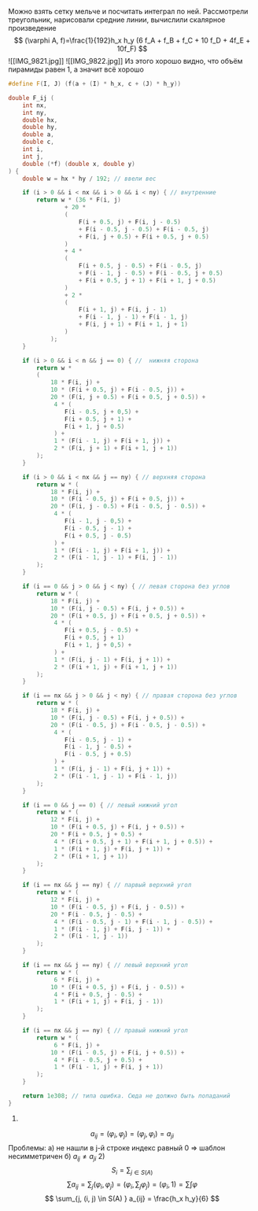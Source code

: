 Можно взять сетку мельче и посчитать интеграл по ней.
Рассмотрели треугольник, нарисовали средние линии, вычислили скалярное произведение
$$
(\varphi A, f)=\frac{1}{192}h_x h_y (6 f_A + f_B + f_C + 10 f_D + 4f_E + 10f_F)
$$
![[IMG_9821.jpg]]
![[IMG_9822.jpg]]
Из этого хорошо видно, что объём пирамиды равен 1, а значит всё хорошо
``` cpp
#define F(I, J) (f(a + (I) * h_x, c + (J) * h_y))

double F_ij (
	int nx,
	int ny,
	double hx,	
	double hy,
	double a,
	double c,
	int i,	
	int j,
	double (*f) (double x, double y)	
) {
	double w = hx * hy / 192; // ввели вес

	if (i > 0 && i < nx && i > 0 && i < ny) { // внутренние
		return w * (36 * F(i, j) 
				+ 20 * 
				(
					F(i + 0.5, j) + F(i, j - 0.5)
					+ F(i - 0.5, j - 0.5) + F(i - 0.5, j)
					+ F(i, j + 0.5) + F(i + 0.5, j + 0.5)
				)
				+ 4 *
				(
					F(i + 0.5, j - 0.5) + F(i - 0.5, j)
					+ F(i - 1, j - 0.5) + F(i - 0.5, j + 0.5)
					+ F(i + 0.5, j + 1) + F(i + 1, j + 0.5)
				)
				+ 2 *
				(
					F(i + 1, j) + F(i, j - 1)
					+ F(i - 1, j - 1) + F(i - 1, j)
					+ F(i, j + 1) + F(i + 1, j + 1)
				)
			);
	}

	if (i > 0 && i < n && j == 0) { //  нижняя сторона
		return w *
		(
			18 * F(i, j) +
			10 * (F(i + 0.5, j) + F(i - 0.5, j)) +
			20 * (F(i, j + 0.5) + F(i + 0.5, j + 0.5)) +
			 4 * (
				F(i - 0.5, j + 0,5) + 
				F(i + 0.5, j + 1) + 
				F(i + 1, j + 0.5)
			 ) + 
			 1 * (F(i - 1, j) + F(i + 1, j)) +
			 2 * (F(i, j + 1) + F(i + 1, j + 1))
		);
	}

	if (i > 0 && i < nx && j == ny) { // верхняя сторона
		return w * (
			18 * F(i, j) +
			10 * (F(i - 0.5, j) + F(i + 0.5, j)) +
			20 * (F(i, j - 0.5) + F(i - 0.5, j - 0.5)) +
			 4 * (
				F(i - 1, j - 0,5) + 
				F(i - 0.5, j - 1) + 
				F(i + 0.5, j - 0.5)
			 ) + 
			 1 * (F(i - 1, j) + F(i + 1, j)) +
			 2 * (F(i - 1, j - 1) + F(i, j - 1))
		);
	}

	if (i == 0 && j > 0 && j < ny) { // левая сторона без углов
		return w * (
			18 * F(i, j) +
			10 * (F(i, j - 0.5) + F(i, j + 0.5)) +
			20 * (F(i + 0.5, j) + F(i + 0.5, j + 0.5)) +
			 4 * ( 
				F(i + 0.5, j - 0.5) + 
				F(i + 0.5, j + 1)
				F(i + 1, j + 0,5) +
			 ) + 
			 1 * (F(i, j - 1) + F(i, j + 1)) +
			 2 * (F(i + 1, j) + F(i + 1, j + 1))
		);
	}

	if (i == nx && j > 0 && j < ny) { // правая сторона без углов
		return w * (
			18 * F(i, j) +
			10 * (F(i, j - 0.5) + F(i, j + 0.5)) +
			20 * (F(i - 0.5, j) + F(i - 0.5, j - 0.5)) +
			 4 * (
				F(i - 0.5, j - 1) + 
				F(i - 1, j - 0.5) + 
				F(i - 0.5, j + 0.5)
			 ) + 
			 1 * (F(i, j - 1) + F(i, j + 1)) +
			 2 * (F(i - 1, j - 1) + F(i - 1, j))
		);
	}

	if (i == 0 && j == 0) { // левый нижний угол
		return w * (
			12 * F(i, j) +
			10 * (F(i + 0.5, j) + F(i, j + 0.5)) +
			20 * F(i + 0.5, j + 0.5) +
			 4 * (F(i + 0.5, j + 1) + F(i + 1, j + 0.5)) + 
			 1 * (F(i + 1, j) + F(i, j + 1)) +
			 2 * (F(i + 1, j + 1))
		);
	}

	if (i == nx && j == ny) { // парвый верхний угол
		return w * (
			12 * F(i, j) +
			10 * (F(i - 0.5, j) + F(i, j - 0.5)) +
			20 * F(i - 0.5, j - 0.5) +
			 4 * (F(i - 0.5, j - 1) + F(i - 1, j - 0.5)) + 
			 1 * (F(i - 1, j) + F(i, j - 1)) +
			 2 * (F(i - 1, j - 1))
		);
	}

	if (i == nx && j == ny) { // левый верхний угол
		return w * (
			 6 * F(i, j) +
			10 * (F(i + 0.5, j) + F(i, j - 0.5)) +
			 4 * F(i + 0.5, j - 0.5) + 
			 1 * (F(i + 1, j) + F(i, j - 1))
		);
	}

	if (i == nx && j == ny) { // правый нижний угол
		return w * (
			 6 * F(i, j) +
			10 * (F(i - 0.5, j) + F(i, j + 0.5)) +
			 4 * F(i - 0.5, j + 0.5) + 
			 1 * (F(i - 1, j) + F(i, j + 1))
		);
	}

	return 1e308; // типа ошибка. Сюда не должно быть попаданий
}
```

1)
$$
a_{ij} = (\varphi_i, \varphi_j) = (\varphi_j, \varphi_i) = a_{ji}
$$
Проблемы:
	a) не нашли в j-й строке индекс равный 0 => шаблон несимметричен
	б) $a_{ij} \neq a_{ji}$
2)
$$
S_i = \sum_{j \in S(A)}
$$
$$
\sum a_{ij} = \sum_j (\varphi_i, \varphi_j) = (\varphi_i,\sum_j  \varphi_j) = (\varphi_i, 1) = \sum \int \varphi
$$
$$
\sum_{j, (i, j) \in S(A) } a_{ij} = \frac{h_x h_y}{6}
$$